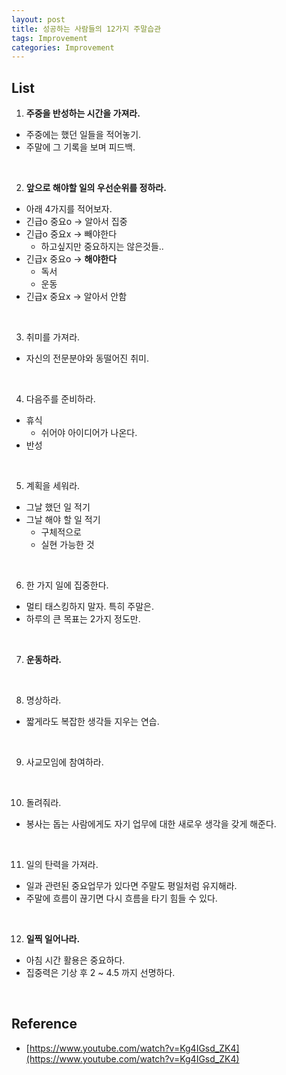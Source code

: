 ```yaml
---
layout: post
title: 성공하는 사람들의 12가지 주말습관
tags: Improvement
categories: Improvement
---
```


## List
1) **주중을 반성하는 시간을 가져라.**  
* 주중에는 했던 일들을 적어놓기.
* 주말에 그 기록을 보며 피드백.

<br>

2) **앞으로 해야할 일의 우선순위를 정하라.**
* 아래 4가지를 적어보자.
* 긴급o 중요o -> 알아서 집중
* 긴급o 중요x -> 빼야한다
    * 하고싶지만 중요하지는 않은것들..
* 긴급x 중요o -> **해야한다**
    * 독서
    * 운동
* 긴급x 중요x -> 알아서 안함
  
<br>  

3) 취미를 가져라.
* 자신의 전문분야와 동떨어진 취미.
 
<br>  

4) 다음주를 준비하라.
* 휴식
    * 쉬어야 아이디어가 나온다.
* 반성

<br>  

5) 계획을 세워라.
* 그날 했던 일 적기
* 그날 해야 할 일 적기
    * 구체적으로
    * 실현 가능한 것

<br>  

6) 한 가지 일에 집중한다.
* 멀티 태스킹하지 말자. 특히 주말은.
* 하루의 큰 목표는 2가지 정도만.

<br>  

7) **운동하라.**

<br>  

8) 명상하라.
* 짧게라도 복잡한 생각들 지우는 연습.

<br>  

9) 사교모임에 참여하라.

<br>  

10) 돌려줘라.
* 봉사는 돕는 사람에게도 자기 업무에 대한 새로우 생각을 갖게 해준다.

<br>  

11) 일의 탄력을 가져라.
* 일과 관련된 중요업무가 있다면 주말도 평일처럼 유지해라.
* 주말에 흐름이 끊기면 다시 흐름을 타기 힘들 수 있다.

<br>  

12) **일찍 일어나라.**
* 아침 시간 활용은 중요하다.
* 집중력은 기상 후 2 ~ 4.5 까지 선명하다.

<br>  


## Reference
* [https://www.youtube.com/watch?v=Kg4IGsd_ZK4](https://www.youtube.com/watch?v=Kg4IGsd_ZK4)
